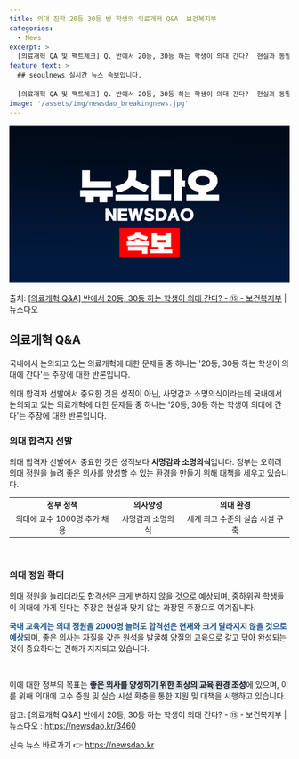 ```yaml
---
title: 의대 진학 20등 30등 반 학생의 의료개혁 Q&A  보건복지부
categories:
  - News
excerpt: >
  [의료개혁 QA 및 팩트체크] Q. 반에서 20등, 30등 하는 학생이 의대 간다?  현실과 동떨어진 주장입…
feature_text: >
  ## seoulnews 실시간 뉴스 속보입니다.

  [의료개혁 QA 및 팩트체크] Q. 반에서 20등, 30등 하는 학생이 의대 간다?  현실과 동떨어진 주장입…
image: '/assets/img/newsdao_breakingnews.jpg'
---
```


![뉴스다오 속보](/assets/img/newsdao_breakingnews.jpg)

<p>출처: <a href="https://newsdao.kr/3460" rel="dofollow">[의료개혁 Q&A] 반에서 20등, 30등 하는 학생이 의대 간다? - ⑮ - 보건복지부</a> | 뉴스다오</p>

<h2 data-ke-size="size26">의료개혁 Q&A</h2>
국내에서 논의되고 있는 의료개혁에 대한 문제들 중 하나는 '20등, 30등 하는 학생이 의대에 간다'는 주장에 대한 반론입니다.

<p data-ke-size="size16">의대 합격자 선발에서 중요한 것은 성적이 아닌, 사명감과 소명의식이라는데 국내에서 논의되고 있는 의료개혁에 대한 문제들 중 하나는 '20등, 30등 하는 학생이 의대에 간다'는 주장에 대한 반론입니다.</p>

<h3>의대 합격자 선발</h3>
의대 합격자 선발에서 중요한 것은 성적보다 <b>사명감과 소명의식</b>입니다. 정부는 오히려 의대 정원을 늘려 좋은 의사를 양성할 수 있는 환경을 만들기 위해 대책을 세우고 있습니다.

<table>
  <tr>
    <td style="text-align: center; height: 17px;"><b>정부 정책</b></td>
    <td style="text-align: center; height: 17px;"><b>의사양성</b></td>
    <td style="text-align: center; height: 17px;"><b>의대 환경</b></td>
  </tr>
  <tr>
    <td style="text-align: center; height: 17px;">의대에 교수 1000명 추가 채용</td>
    <td style="text-align: center; height: 17px;">사명감과 소명의식</td>
    <td style="text-align: center; height: 17px;">세계 최고 수준의 실습 시설 구축</td>
  </tr>
</table>

<p data-ke-size="size16">&nbsp;</p>

<h3>의대 정원 확대</h3>
의대 정원을 늘리더라도 합격선은 크게 변하지 않을 것으로 예상되며, 중하위권 학생들이 의대에 가게 된다는 주장은 현실과 맞지 않는 과장된 주장으로 여겨집니다.

<b><span style="color: #1a5490;">국내 교육계는 의대 정원을 2000명 늘려도 합격선은 현재와 크게 달라지지 않을 것으로 예상</span></b>되며, 좋은 의사는 자질을 갖춘 원석을 발굴해 양질의 교육으로 갈고 닦아 완성되는 것이 중요하다는 견해가 지지되고 있습니다.

<p data-ke-size="size16">&nbsp;</p>

이에 대한 정부의 목표는 <b><span style="background-color: #21538527;">좋은 의사를 양성하기 위한 최상의 교육 환경 조성</span></b>에 있으며, 이를 위해 의대에 교수 증원 및 실습 시설 확충을 통한 지원 및 대책을 시행하고 있습니다.

참고: [의료개혁 Q&A] 반에서 20등, 30등 하는 학생이 의대 간다? - ⑮ - 보건복지부 | 뉴스다오  : https://newsdao.kr/3460 

신속 뉴스 바로가기 👉 <a href="https://newsdao.kr" rel="dofollow">https://newsdao.kr</a>


